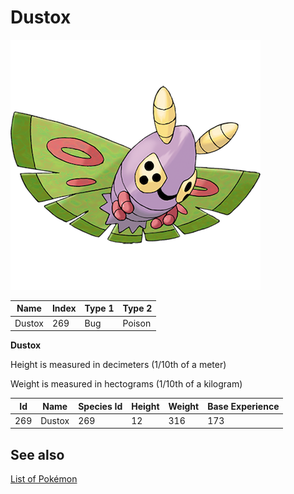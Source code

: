 # Dustox


![Dustox](images/269.png)

| **Name** | **Index** | **Type 1** | **Type 2** |
|----|----|----|----|
| Dustox | 269 | Bug | Poison  |

**Dustox** 


Height is measured in decimeters (1/10th of a meter)

Weight is measured in hectograms (1/10th of a kilogram)

| **Id** | **Name** | **Species Id** | **Height** | **Weight** | **Base Experience** |
|--------|----------|----------------|------------|------------|---------------------|
| 269 | Dustox | 269 | 12 | 316 | 173 |


## See also

[List of Pokémon](../pokemon.md)
